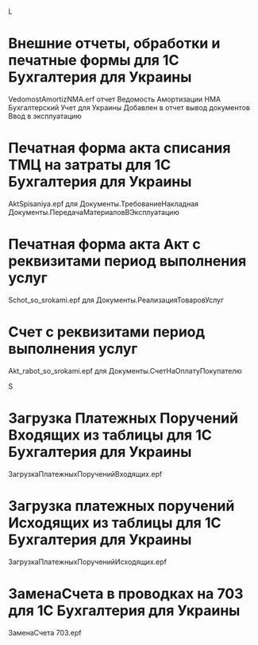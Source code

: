 L
# Внешние отчеты, обработки и печатные формы для 1С Бухгалтерия для Украины
VedomostAmortizNMA.erf
отчет Ведомость Амортизации НМА Бухгалтерский Учет для Украины
Добавлен в отчет вывод документов  Ввод в эксплуатацию

# Печатная форма акта списания ТМЦ на затраты для 1С Бухгалтерия для Украины
AktSpisaniya.epf
для
Документы.ТребованиеНакладная		
Документы.ПередачаМатериаловВЭксплуатацию		

# Печатная форма акта Акт с реквизитами период выполнения услуг 
Schot_so_srokami.epf
для
Документы.РеализацияТоваровУслуг

# Счет с реквизитами период выполнения услуг
Akt_rabot_so_srokami.epf
для
Документы.СчетНаОплатуПокупателю


S
# Загрузка Платежных Поручений Входящих из таблицы для 1С Бухгалтерия для Украины
ЗагрузкаПлатежныхПорученийВходящих.epf

# Загрузка платежных поручений Исходящих  из таблицы для 1С Бухгалтерия для Украины
ЗагрузкаПлатежныхПорученийИсходящих.epf
# ЗаменаСчета в проводках на 703  для 1С Бухгалтерия для Украины
ЗаменаСчета 703.epf
